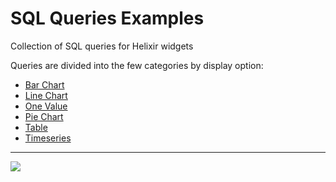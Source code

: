 # SQL Queries Examples
Collection of SQL queries for Helixir widgets

Queries are divided into the few categories by display option:
* [Bar Chart](bar_chart)
* [Line Chart](line_chart)
* [One Value](one_value_data)
* [Pie Chart](pie_chart)
* [Table](table_data)
* [Timeseries](timeseries)


-------------------------------------------

[![](https://img.shields.io/badge/get%20back-%E2%86%A9-blue)](/)